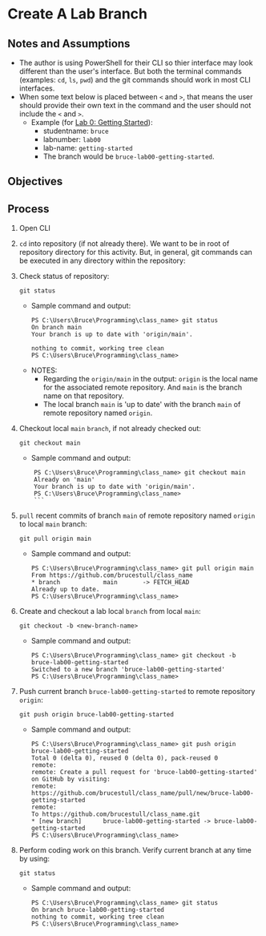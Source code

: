 # Create A Lab Branch

## Notes and Assumptions
* The author is using PowerShell for their CLI so thier interface may look different than the user's interface. But both the terminal commands (examples: `cd`, `ls`, `pwd`) and the git commands should work in most CLI interfaces.
* When some text below is placed between `<` and `>`, that means the user should provide their own text in the command and the user should not include the `<` and `>`.
    * Example (for [Lab 0: Getting Started](https://github.com/PdxCodeGuild/class_062722/blob/main/0%20General/00%20Getting%20Started)):
        * studentname: `bruce`
        * labnumber: `lab00`
        * lab-name: `getting-started`
        * The branch would be `bruce-lab00-getting-started`.

## Objectives

## Process

1. Open CLI

1. `cd` into repository (if not already there). We want to be in root of repository directory for this activity. But, in general, git commands can be executed in any directory within the repository:  

1. Check status of repository:  
    ```
    git status
    ```
    * Sample command and output:  
        ```
        PS C:\Users\Bruce\Programming\class_name> git status
        On branch main
        Your branch is up to date with 'origin/main'.

        nothing to commit, working tree clean
        PS C:\Users\Bruce\Programming\class_name>
        ```
    * NOTES:  
        * Regarding the `origin/main` in the output: `origin` is the local name for the associated remote repository. And `main` is the branch name on that repository.
        * The local branch `main` is 'up to date' with the branch `main` of remote repository named `origin`.

1. Checkout local `main` `branch`, if not already checked out:  
    ```
    git checkout main
    ```
    * Sample command and output:  
    ```
        PS C:\Users\Bruce\Programming\class_name> git checkout main
        Already on 'main'
        Your branch is up to date with 'origin/main'.
        PS C:\Users\Bruce\Programming\class_name>
        ```

1. `pull` recent commits of branch `main` of remote repository named `origin` to local `main` branch:  
    ```
    git pull origin main
    ```
    * Sample command and output:  
        ```
        PS C:\Users\Bruce\Programming\class_name> git pull origin main
        From https://github.com/brucestull/class_name
        * branch            main       -> FETCH_HEAD
        Already up to date.
        PS C:\Users\Bruce\Programming\class_name>
        ```

1. Create and checkout a lab local `branch` from local `main`:  
    ```
    git checkout -b <new-branch-name>
    ```
    * Sample command and output:  
        ```
        PS C:\Users\Bruce\Programming\class_name> git checkout -b bruce-lab00-getting-started
        Switched to a new branch 'bruce-lab00-getting-started'
        PS C:\Users\Bruce\Programming\class_name>
        ```

1. Push current branch `bruce-lab00-getting-started` to remote repository `origin`:  
    ```
    git push origin bruce-lab00-getting-started
    ```
    * Sample command and output:  
        ```
        PS C:\Users\Bruce\Programming\class_name> git push origin bruce-lab00-getting-started
        Total 0 (delta 0), reused 0 (delta 0), pack-reused 0
        remote:
        remote: Create a pull request for 'bruce-lab00-getting-started' on GitHub by visiting:
        remote:      https://github.com/brucestull/class_name/pull/new/bruce-lab00-getting-started
        remote:
        To https://github.com/brucestull/class_name.git
        * [new branch]      bruce-lab00-getting-started -> bruce-lab00-getting-started
        PS C:\Users\Bruce\Programming\class_name>
        ```

1. Perform coding work on this branch. Verify current branch at any time by using:  
    ```
    git status
    ```
    * Sample command and output:  
        ```
        PS C:\Users\Bruce\Programming\class_name> git status
        On branch bruce-lab00-getting-started
        nothing to commit, working tree clean
        PS C:\Users\Bruce\Programming\class_name>
        ```


